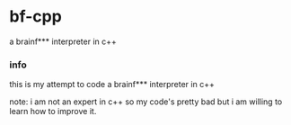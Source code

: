 # bf-cpp
a brainf*** interpreter in c++

### info
this is my attempt to code a brainf*** interpreter in c++

note: i am not an expert in c++ so my code's pretty bad but i am willing to learn how to improve it.